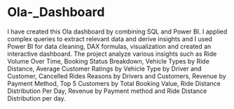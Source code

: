 # Ola-_Dashboard
I have created this Ola dashboard by combining SQL and Power BI. 
I applied complex queries to extract relevant data and derive insights and I used Power BI for data cleaning, DAX formulas, visualization and created an interactive dashboard.
The project analyze various insights such as
Ride Volume Over Time, Booking Status Breakdown, Vehicle Types by Ride Distance, Average Customer Ratings by Vehicle Type by Driver and Customer, Cancelled Rides Reasons by Drivers and Customers, Revenue by Payment Method, Top 5 Customers by Total Booking Value, Ride Distance Distribution Per Day, Revenue by Payment method and Ride Distance Distribution per day.
